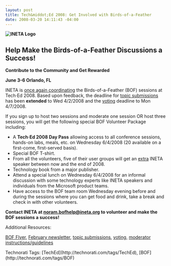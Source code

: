 ```yaml
---
layout: post
title: Tech&middot;Ed 2008: Get Involved with Birds-of-a-Feather
date: 2008-03-20 14:11:43 -04:00
---
```


**![INETA Logo](http://origin.ih.constantcontact.com/fs066/1101843475262/img/1.jpg?a=1102022539215)** 

## **Help Make the Birds-of-a-Feather Discussions a Success!**

**Contribute to the Community and Get Rewarded** 

**June 3-6 Orlando, FL** 

INETA is [once again coordinating](http://www.ineta.org/newsletters/2008_02.htm#A10 "February Newsletter") the Birds-of-a-Feather (BOF) sessions at Tech·Ed 2008. Based upon feedback, the deadline for [topic submissions](https://www.msteched.com/dev/submitbof.aspx) has been **extended** to Wed 4/2/2008 and the [voting](https://www.msteched.com/dev/voting.aspx) deadline to Mon 4/7/2008. 

If you sign up to host two sessions and moderate one session OR host three sessions, you will get the following special BOF Volunteer Package including: 

*   A **Tech·Ed 2008 Day Pass** allowing access to all conference sessions, hands-on labs, meals, etc. on Wednesday 6/4/2008 (20 available on a first-come, first-served basis). 
*   Special BOF T-shirt. 
*   From all the volunteers, five of their user groups will get an <u>extra</u> INETA speaker between now and the end of 2008. 
*   Technology book from a major publisher. 
*   Attend a special lunch on Wednesday 6/4/2008 for an informal discussion with some technology experts like INETA speakers and individuals from the Microsoft product teams. 
*   Have access to the BOF team room Wednesday evening before and during the sessions where you can get food and drink, take a break and check in with other volunteers. 

**Contact INETA at [noram.bofhelp@ineta.org](mailto:noram.bofhelp@ineta.org) to volunteer and make the BOF sessions a success!** 

Additional Resources:  

[BOF Flyer](http://www.ineta.org/newsletters/BOFTechEdUserGroupFlyer.pdf), [February newsletter](http://www.ineta.org/newsletters/2008_02.htm), [topic submissions](https://www.msteched.com/dev/submitbof.aspx), [voting](https://www.msteched.com/dev/voting.aspx), [moderator instructions/guidelines](http://www.ineta.org/newsletters/misc/2008-02/bof_instructions.pdf) 

<div style="padding-right: 0px; padding-left: 0px; padding-bottom: 0px; margin: 0px; padding-top: 0px; display: inline" id="scid:0767317B-992E-4b12-91E0-4F059A8CECA8:f332bb89-6efb-4328-8fb4-6449b7b8d1d1" class="wlWriterSmartContent">Technorati Tags: [TechEd](http://technorati.com/tags/TechEd), [BOF](http://technorati.com/tags/BOF)</div>
